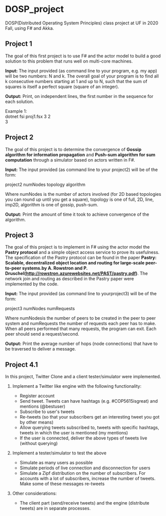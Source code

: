 # DOSP_project
DOSP(Distributed Operating System Principles) class project at UF in 2020 Fall, using F# and Akka.

## Project 1
The goal of this first project is to use F# and the actor model to build a good solution to this problem that runs well on multi-core machines.

**Input:** The input provided (as command line to your program, e.g. my app)
will be two numbers: N and k. The overall goal of your program is to find all
k consecutive numbers starting at 1 and up to N, such that the sum of squares
is itself a perfect square (square of an integer).

**Output:** Print, on independent lines, the first number in the sequence for each solution.

Example 1:  
dotnet fsi proj1.fsx 3 2  
3

## Project 2
The goal of this project is to determine the convergence of **Gossip algorithm for information propagation** and **Push-sum algorithm for sum computation** through a simulator based on actors written in F#.

**Input:** The input provided (as command line to your project2) will be of the form:

project2 numNodes topology algorithm

Where numNodes is the number of actors involved (for 2D based topologies you can round up until you get a square), topology is one of full, 2D, line, imp2D, algorithm is one of gossip, push-sum.

**Output:** Print the amount of time it took to achieve convergence of the algorithm.

## Project 3
The goal of this project is to implement in F# using the actor model the **Pastry protocol** and a simple object access service to prove its usefulness. The specification of the Pastry protocol can be found in the paper **Pastry: Scalable, decentralized object location and routing for large-scale peer-to-peer systems.by A. Rowstron and P. Druschel(http://rowstron.azurewebsites.net/PAST/pastry.pdf)**. The network join and routing as described in the Pastry paper were implemented by the code.

**Input:** The input provided (as command line to yourproject3) will be of the form:

project3 numNodes numRequests

Where numNodesis the number of peers to be created in the peer to peer system and numRequests the number of requests each peer has to make. When all peers performed that many requests, the program can exit. Each peer should send a request/second.

**Output:** Print the average number of hops (node connections) that have to be traversed to deliver a message.

## Project 4.1
In this project, Twitter Clone and a client tester/simulator were implemented.

1. Implement a Twitter like engine with the following functionality:
   - Register account
   - Send tweet. Tweets can have hashtags (e.g. #COP5615isgreat) and mentions (@bestuser)
   - Subscribe to user's tweets
   - Re-tweets (so that your subscribers get an interesting tweet you got by other means)
   - Allow querying tweets subscribed to, tweets with specific hashtags, tweets in which the user is mentioned (my mentions)
   - If the user is connected, deliver the above types of tweets live (without querying)
   
2. Implement a tester/simulator to test the above
   - Simulate as many users as possible
   - Simulate periods of live connection and disconnection for users
   - Simulate a Zipf distribution on the number of subscribers. For accounts with a lot of subscribers, increase the number of tweets. Make some of these messages re-tweets
   
3. Other considerations:  
   - The client part (send/receive tweets) and the engine (distribute tweets) are in separate processes.
